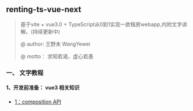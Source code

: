## renting-ts-vue-next

> 基于vite + vue3.0 + TypeScript从0到1实现一款租房webapp,内附文字讲解。(持续更新中)
>
> @ author:  王野未 WangYewei
>
> @ motto： 求知若渴，虚心若愚

### 一、 文字教程

#### 1、开发前准备： vue3 相关知识

- [1：composition API](https://github.com/WangYeWei/renting-ts-vue-next/issues/1)